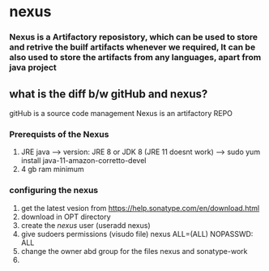 # nexus

### Nexus is a Artifactory reposistory, which can be used to store and retrive the builf artifacts whenever we required, It can be also used to store the artifacts from any languages, apart from java project

## what is the diff b/w gitHub and nexus?
gitHub is a source code management
Nexus is an artifactory REPO

### Prerequists of the Nexus
1. JRE java --> version: JRE 8 or JDK 8 (JRE 11 doesnt work) --> sudo yum install java-11-amazon-corretto-devel
2.  4 gb ram minimum

### configuring the nexus
1. get the latest vesion from https://help.sonatype.com/en/download.html
2. download in OPT directory
3. create the *nexus* user (useradd nexus)
4. give sudoers permissions (visudo file) nexus ALL=(ALL) NOPASSWD: ALL
5. change the owner abd group for the files nexus and sonatype-work
6. 
 
